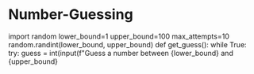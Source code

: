 # Number-Guessing
import random
lower_bound=1
upper_bound=100
max_attempts=10
random.randint(lower_bound, upper_bound)
def get_guess():
  while True:
    try: 
      guess = int(input(f"Guess a number between {lower_bound} and {upper_bound}
